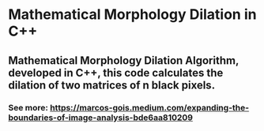 # Mathematical Morphology Dilation in C++
## Mathematical Morphology Dilation Algorithm, developed in C++, this code calculates the dilation of two matrices of n black pixels.
### See more: https://marcos-gois.medium.com/expanding-the-boundaries-of-image-analysis-bde6aa810209
